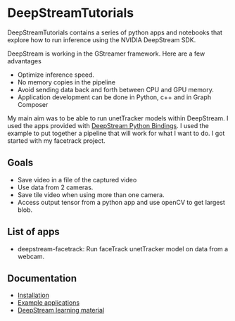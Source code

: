 # DeepStreamTutorials

DeepStreamTutorials contains a series of python apps and notebooks that explore how to run inference using the NVIDIA DeepStream SDK. 

DeepStream is working in the GStreamer framework. Here are a few advantages

* Optimize inference speed.
* No memory copies in the pipeline
* Avoid sending data back and forth between CPU and GPU memory.
* Application development can be done in Python, c++ and in Graph Composer

My main aim was to be able to run unetTracker models within DeepStream.
I used the apps provided with [DeepStream Python Bindings](https://github.com/NVIDIA-AI-IOT/deepstream_python_apps).
I used the example to put together a pipeline that will work for what I want to do.
I got started with my facetrack project.

## Goals

* Save video in a file of the captured video
* Use data from 2 cameras.
* Save tile video when using more than one camera.
* Access output tensor from a python app and use openCV to get largest blob.


## List of apps

* deepstream-facetrack: Run faceTrack unetTracker model on data from a webcam.

## Documentation

* [Installation](doc/install.md)
* [Example applications](doc/example_apps.md)
* [DeepStream learning material](doc/learning.md)
